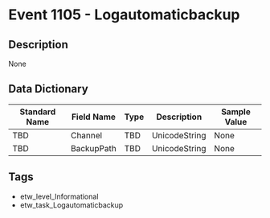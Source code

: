 # Event 1105 - Logautomaticbackup

## Description
None

## Data Dictionary
|Standard Name|Field Name|Type|Description|Sample Value|
|---|---|---|---|---|
|TBD|Channel|TBD|UnicodeString|None|None|
|TBD|BackupPath|TBD|UnicodeString|None|None|

## Tags
* etw_level_Informational
* etw_task_Logautomaticbackup